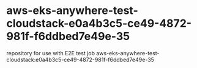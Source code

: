 # aws-eks-anywhere-test-cloudstack-e0a4b3c5-ce49-4872-981f-f6ddbed7e49e-35
repository for use with E2E test job aws-eks-anywhere-test-cloudstack:e0a4b3c5-ce49-4872-981f-f6ddbed7e49e-35
